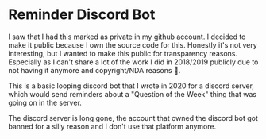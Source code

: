 # Reminder Discord Bot

I saw that I had this marked as private in my github account. I decided to make it public because I own the source code for this. Honestly it's not very interesting, but I wanted to make this public for transparency reasons. Especially as I can't share a lot of the work I did in 2018/2019 publicly due to not having it anymore and copyright/NDA reasons 🙁.

This is a basic looping discord bot that I wrote in 2020 for a discord server, which would send reminders about a "Question of the Week" thing that was going on in the server.

The discord server is long gone, the account that owned the discord bot got banned for a silly reason and I don't use that platform anymore.